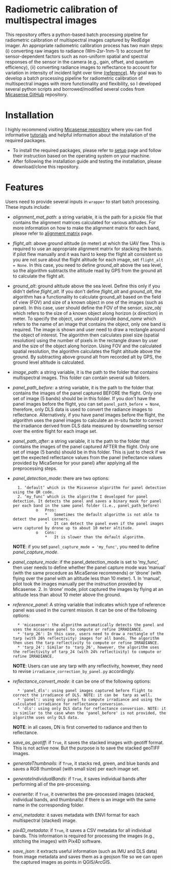 # Radiometric calibration of multispectral images
This repository offers a python-based batch processing pipeline for radiometric calibration of multispectral images captured by RedEdge imager. An appropriate radiometric calibration process has two main steps: (i) converting raw images to radiance (Wm-2sr-1nm-1) to account for sensor-dependent factors such as non-uniform spatial and spectral responses of the sensor in the camera (e.g., gain, offset, and quantum efficiency), (ii) converting radiance images to reflectance to account for variation in intensity of incident light over time [(reference)](https://www.frontiersin.org/articles/10.3389/fpls.2018.01182/full#h3).
My goal was to develop a batch processing pipeline for radiometric calibration of multispectral images with more functionality and flexibility, so I developed several python scripts and borrowed/modified several codes from [Micasense GitHub](https://github.com/micasense/imageprocessing) repository.


# Installation
I highly recommend visiting [Micasense repository](https://github.com/micasense/imageprocessing) where you can find informative [tutorials](https://micasense.github.io/imageprocessing/index.html) and helpful information about the installation of the required packages.

- To install the required packages, please refer to [setup](https://micasense.github.io/imageprocessing/MicaSense%20Image%20Processing%20Setup.html) page and follow their instruction based on the operating system on your machine.
- After following the installation guide and testing the installation, please download/clone this repository.

# Features
Users need to provide several inputs in `wrapper` to start batch processing. These inputs include:

- *alignment_mat_path*: a string variable, it is the path for a pickle file that contains the alignment matrices calculated for various altitudes. For more information on how to make the alignment matrix for each band, please refer to [alignment matrix]() page.
<!-- ![test](Demo/figures_for_readmefile/alignment_dictionary.png?raw=true "alignment matrices dictionary") -->
- *flight_alt*: above ground altitude (in meter) at which the UAV flew. This is required to use an appropriate alignment matrix for stacking the bands. if pilot flew manually and it was hard to keep the flight alt consistent so you are not sure about the flight altitude for each image, set `flight_alt = None`. In this case, you need to define *ground_alt* above the sea level, so the algorithm subtracts the altitude read by GPS from the ground alt to calculate the flight alt.
- *ground_alt*: ground altitude above the sea level. Define this only if you didn't define *flight_alt*. If you don't define *flight_alt* and *ground_alt*, the algorithm has a functionality to calculate ground_alt based on the field of view (FOV) and size of a known object in one of the images (such as panel). In this case, user should define the FOV of the sensor, *size_obj* which refers to the size of a known object along horizon (x direction) in meter. To specify the object, user should provide *band_name* which refers to the name of an image that contains the object, only one band is required. The image is shown and user need to draw a rectangle around the object of interest. The algorithm then calculates pixel size (spatial resolution) using the number of pixels in the rectangle drawn by user and the size of the object along horizon. Using FOV and the calculated spatial resolution, the algorithm calculates the flight altitude above the ground. By subtracting above ground alt from recorded alt by GPS, the ground level altitude is calculated.
- *image_path*: a string variable, it is the path to the folder that contains multispectral images. This folder can contain several sub folders.
- *panel_path_before*: a string variable, it is the path to the folder that contains the images of the panel captured BEFORE the flight. Only one set of image (5 bands) should be in this folder. If you don't have the panel images before the flight, you can set `panel_path_before = None`, therefore, only DLS data is used to convert the radiance images to reflectance. Alternatively, if you have panel images before the flight, the algorithm uses the panel images to calculate an in-situ factor to correct the irradiance derived from DLS data measured by downwelling sensor over the entire flight for each image set.
- *panel_path_after*: a string variable, it is the path to the folder that contains the images of the panel captured AFTER the flight. Only one set of image (5 bands) should be in this folder. This is just to check if we get the expected reflectance values from the panel (reflectance values provided by MicaSense for your panel) after applying all the preprocessing steps.
- *panel_detection_mode*: there are two options:

        1. ‘default’ which is the Micasense algorithm for panel detection using the QR code.
        2. ‘my_func’ which is the algorithm I developed for panel detection. It detects the panel and saves a binary mask for panel per each band in the same panel folder (i.e., panel_path_before)
                o	Pros:
                    *	Sometimes the default algorithm is not able to detect the panel corners.
                    *	It can detect the panel even if the panel images were captured by drone up to about 10 meter altitude.
                o	Cons:
                    *	It is slower than the default algorithm.
    **NOTE**: if you set `panel_capture_mode = 'my_func'`, you need to define *panel_capture_mode*.                 
- *panel_capture_mode*: if the panel_detection_mode is set to ‘my_func’, then user needs to define whether the panel capture mode was ‘manual’ (with the same procedure as MicaSense recommends) or ‘drone’ (with flying over the panel with an altitude less than 10 meter).
        1. In ‘manual’, pilot took the images manually per the instruction provided by Micasense.
        2. In ‘drone’ mode, pilot captured the images by flying at an altitude less than about 10 meter above the ground.
- *reference_panel*: A string variable that indicates which type of reference panel was used in the current mission. It can be one of the following options:

        * 'micasense': the algorithm automatically detects the panel and uses the micasense panel to compute or refine IRRADIANCE.
        * 'tarp_26': In this case, users need to draw a rectangle of the tarp (with 26% reflectivity) images for all bands. The algorithm then uses the tarp reflectivity to compute or refine IRRADIANCE.
        * 'tarp_24': Similar to 'tarp_26', however, the algorithm uses the reflectivity of tarp_24 (with 24% reflectivity) to compute or refine IRRADIANCE.
    **NOTE**: Users can use any tarp with any reflectivity, however, they need to revise `irradiance_correction_by_panel.py` accordingly.

- *reflectance_convert_mode*:  it can be one of the following options:

        * 'panel_dls': using panel images captured before flight to correct the irradiance of DLS. NOTE: it can be  tarp as well.
        * 'panel': using only panel to compute irradiance and using the calculated irradiance for reflectance conversion.
        * 'dls': using only DLS data for reflectance conversion. NOTE: it is similar to the case when the 'panel_before' is not provided, the algorithm uses only DLS data.
   **NOTE**: in all cases, DN is first converted to radiance and then to reflectance.          
- *save_as_geotiff*:  if `True`, it saves the stacked images with geotiff format. This is not active now. But the purpose is to save the stacked geoTIFF images.
- *generateThumbnails*: if `True`, it stacks red, green, and blue bands and saves a RGB thumbnail (with small size) per each image set.
- *generateIndividualBands*:  if `True`, it saves individual bands after performing all of the pre-processing.
- *overwrite*:  if `True`, it overwrites the pre-processed images (stacked, individual bands, and thumbnails) if there is an image with the same name in the corresponding folder.
- *envi_metadata*: it saves metadata with ENVI format for each multispectral (stacked) image.
- *pix4D_metadata*:  if `True`, it saves a CSV metadata for all individual bands. This information is required for processing the images (e.g., stitching the images) with Pix4D software.
- *save_json*: it extracts useful information (such as IMU and DLS data) from image metadata and saves them as a geojson file so we can open the captured images as points in QGIS/ArcGIS.
